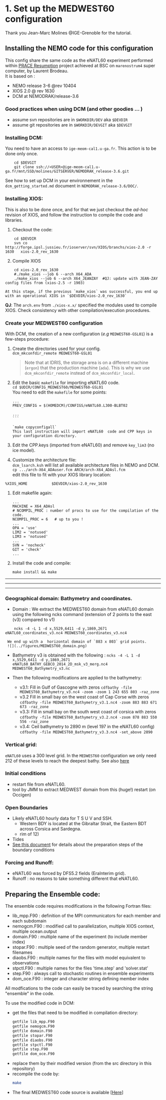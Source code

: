 # 1. Set up the MEDWEST60 configuration
Thank you Jean-Marc Molines @IGE-Grenoble for the tutorial.

## Installing the NEMO code for this configuration
  This config share the same code as the eNATL60 experiment performed within [PRACE Resumption](https://ocean-next.fr/expertise/natl60/) project achieved at BSC on `marenostrum4` super computer, by Laurent Brodeau.  
  It is based on :
   * NEMO release 3-6 @rev 10404
   * XIOS 2.0  @ rev 1630
   * DCM at NEMODRAK/release-3.6 

### Good practices when using DCM (and other goodies ... )
   * assume svn repositories are in `$WORKDIR/DEV` aka `$DEVDIR`
   * assume git repositories are in `$WORKDIR/DEVGIT` aka `$DEVGIT`

### Installing DCM:
   You need to have an access to `ige-meom-cal1.u-ga.fr`.  This action is to be done only once.

```
    cd $DEVGIT
    git clone ssh://<USER>@ige-meom-cal1.u-ga.fr/mnt/SSD/molines/GITSERVER/NEMODRAK_release-3.6.git
```
  See how to set up DCM in your environnement in the `dcm_getting_started.md` document in `NEMODRAK_release-3.6/DOC/`.

### Installing XIOS:
   This is also to be done once, and for that we just checkout the *ad-hoc* revision of XIOS, and follow the instruction to compile the code and libraries.  
  1. Checkout the code:  

```
    cd $DEVDIR
    svn co  http://forge.ipsl.jussieu.fr/ioserver/svn/XIOS/branchs/xios-2.0 -r 1630   xios-2.0_rev_1630
```

  2. Compile XIOS

```
    cd xios-2.0_rev_1630
    #./make_xios --job 6 --arch X64_ADA
    ./make_xios --job 6 --arch X64_JEANZAY	#QJ: update with JEAN-ZAY config files from (xios-2.5 -r 1903)
```

    At this stage, if the previous `make_xios` was successful, you end up with an operational XIOS in `$DEVDIR/xios-2.0_rev_1630`

**QJ**: The `arch.env` from `./xios-x.x/` specified the modules used to compile XIOS. Check consistency with other compilation/execution procedures.


### Create your MEDWEST60 configuration
   With DCM, the creation of a new configuration (*e.g* `MEDWEST60-GSL01`) is a few-steps procedure:
  1. Create the directories used for your config.    
     `dcm_mkconfdir_remote MEDWEST60-GSL01`  
     > Note that at IDRIS, the storage area is on a different machine (`ergon`) that the production machine (`ada`). This is why we use `dcm_mkconfdir_remote` instead of `dcm_mkconfdir_local`.
  1. Edit the basic `makefile` for importing eNATL60 code.   
     `cd $UDIR/CONFIG_MEDWEST60/MEDWEST60-GSL01`  
     You need to edit the `makefile` for some points:

     ````
     ...
     PREV_CONFIG = $(HOMEDCM)/CONFIGS/eNATL60.L300-BLBT02

     ...
     ```

     `make copyconfigall`  
     This last instruction will import eNATL60  code and CPP keys in your configuration directory. 
  1. Edit the CPP.keys (imported from eNATL60) and remove `key_lim3` (no ice model).   
  1. Customize the architecture file:  
   `dcm_lsarch.ksh` will list all available architecture files in NEMO and DCM.  
   `cp .../arch-X64_ADAuser.fcm ARCH/arch-X64_ADAsl.fcm`  
   edit this file to fit with your XIOS library location:  

   ```
   %XIOS_HOME           $DEVDIR/xios-2.0_rev_1630
   ```

  1. Edit makefile again:  
    
     ```
     ...
     MACHINE = X64_ADAsl
     # NCOMPIL_PROC : number of procs to use for the compilation of the code.
     NCOMPIL_PROC = 6   # up to you !
     ...
     OPA = 'use'
     LIM2 = 'notused'
     LIM3 = 'notused'
     ...
     SVN = 'nocheck'
     GIT = 'check'
     ...
     ```

  1. Install the code and compile:   

     ```
     make install && make
     ```


     
     
---------------------------
---------------------------
---------------------------

   
### Geographical domain: Bathymetry and coordinates.
   * Domain : We extract the MEDWEST60 domain from eNATL60 domain using the following ncks command (extension of 2 points to the east (v3) compared to v1)

   ```
       ncks -4 -L 1 -d x,5529,6411 -d y,1869,2671 eNATL60_coordinates_v3.nc4 MEDWEST60_coordinates_v3.nc4
   ```

     We end up with a  horizontal domain of `883 x 803` grid points.  
     ![](../figures/MEDWEST60_domain.png)

   * Bathymetry v3 is obtained with the following :
```ncks -4 -L 1 -d x,5529,6411 -d y,1869,2671  eNATL60_BATHY_GEBCO_2014_2D_msk_v3_merg.nc4 MEDWEST60_Bathymetry_v3.nc```
   
   * Then the following modifications are applied to the bathymetry: 
        * v3.1: Fill in Gulf of Gascogne with zeros
        `cdfbathy -file MEDWEST60_Bathymetry_v3.nc4 -zoom -zoom 1 243 655 803 -raz_zone`
        * v3.2 Fill in small bay on the west coast of Cap Corse with zeros
        `cdfbathy -file MEDWEST60_Bathymetry_v3.1.nc4 -zoom 883 883 671 673 -raz_zone`
        * v3.3: Fill in small bay on the south west coast of corsica with zeros
        `cdfbathy -file MEDWEST60_Bathymetry_v3.2.nc4 -zoom 878 883 550 556 -raz_zone`
        * v3.4: Ceil bathymetry to 2890 m (level 197 in the eNATL60 config)
        `cdfbathy -file MEDWEST60_Bathymetry_v3.3.nc4 -set_above 2890`   
        


### Vertical grid:
  `eNATL60` uses a 300 level grid. In the `MEDWEST60` configuration we only need 212 of these levels to reach the deepest bathy. See also [here](https://github.com/ocean-next/MEDWEST60/blob/main/02_Config.md)


### Initial conditions
  * restart file from eNATL60.
  * tool by JMM to extract MEDWEST domain from this (huge!) restart (on Occigen)
  
### Open Boundaries
   * Likely eNATL60 hourly data for T S U V and SSH.
     * Western BDY is located at the Gibraltar Strait, the Eastern BDT across Corsica and Sardegna.  
     *  rim of 12) 
   * Tides 
   * [See this document](https://github.com/ocean-next/MEDWEST60/blob/main/src_config/making-of-BDY.md) for details about  the preparation steps of the boundary conditions

### Forcing and Runoff:
   * eNATL60 was forced by DFS5.2 fields (EraInterim grid).
   * Runoff : no reasons to take something different that eNATL60.


## Preparing the Ensemble code:

The ensemble code requires modifications in the following Fortran files:
   * lib\_mpp.F90 : definition of the MPI communicators for each member and each subdomain
   * nemogcm.F90 : modified call to parallelization, multiple XIOS context, multiple ocean.output
   * domain.F90 : multiple name of the experiment (to include member index)
   * stopar.F90 : multiple seed of the random generator, multiple restart filenames
   * diaobs.F90 : multiple names for the files with model equivalent to observations
   * stpctl.F90 : multiple names for the files 'time.step' and 'solver.stat'
   * step.F90 : always call to stochastic routines in ensemble experiments
   * dom\_oce.F90 : integer and character string defining member index

All modfications to the code can easily be traced by searching the string "ensemble" in the code.

To use the modified code in DCM:
   * get the files that need to be modified in compilation directory:
     ```bash
     getfile lib_mpp.F90
     getfile nemogcm.F90
     getfile domain.F90
     getfile stopar.F90
     getfile diaobs.F90
     getfile stpctl.F90
     getfile step.F90
     getfile dom_oce.F90
     ```
   * replace them by their modified version (from the src directory in this repository)
   * recompile the code by:
     ```bash
     make
     ```
   * The final MEDWEST60 code source is available [[Here](./src_config/)]
 
